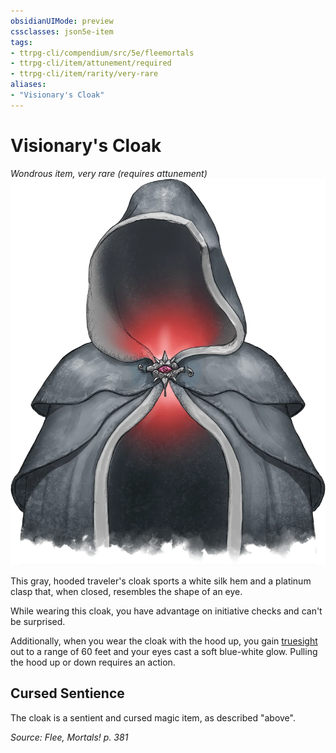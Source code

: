 ```yaml
---
obsidianUIMode: preview
cssclasses: json5e-item
tags:
- ttrpg-cli/compendium/src/5e/fleemortals
- ttrpg-cli/item/attunement/required
- ttrpg-cli/item/rarity/very-rare
aliases: 
- "Visionary's Cloak"
---
```

# Visionary's Cloak
*Wondrous item, very rare (requires attunement)*  
![](https://raw.githubusercontent.com/TheGiddyLimit/homebrew-img/main/img/FleeMortals/Items/Visionarys%20Cloak.webp#right)


This gray, hooded traveler's cloak sports a white silk hem and a platinum clasp that, when closed, resembles the shape of an eye.

While wearing this cloak, you have advantage on initiative checks and can't be surprised.

Additionally, when you wear the cloak with the hood up, you gain [truesight](Misc%20Files/CLI/rules/senses.md#Truesight) out to a range of 60 feet and your eyes cast a soft blue-white glow. Pulling the hood up or down requires an action.

## Cursed Sentience

The cloak is a sentient and cursed magic item, as described "above".

*Source: Flee, Mortals! p. 381*